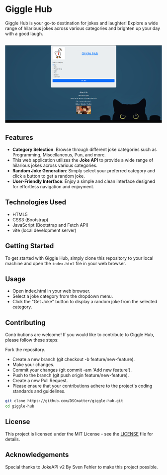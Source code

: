 # Giggle Hub

Giggle Hub is your go-to destination for jokes and laughter! Explore a wide range of hilarious jokes across various categories and brighten up your day with a good laugh.

## ![View Webpage](webpage.png)

## Features

- **Category Selection**: Browse through different joke categories such as Programming, Miscellaneous, Pun, and more.
- This web application utilizes the **Joke API** to provide a wide range of hilarious jokes across various categories.
- **Random Joke Generation**: Simply select your preferred category and click a button to get a random joke.
- **User-Friendly Interface**: Enjoy a simple and clean interface designed for effortless navigation and enjoyment.

## Technologies Used

- HTML5
- CSS3 (Bootstrap)
- JavaScript (Bootstrap and Fetch API)
- vite (local development server)

## Getting Started

To get started with Giggle Hub, simply clone this repository to your local machine and open the `index.html` file in your web browser.

## Usage
- Open index.html in your web browser.
- Select a joke category from the dropdown menu.
- Click the "Get Joke" button to display a random joke from the selected category.

## Contributing

Contributions are welcome! If you would like to contribute to Giggle Hub, please follow these steps:

Fork the repository.
- Create a new branch (git checkout -b feature/new-feature).
- Make your changes.
- Commit your changes (git commit -am 'Add new feature').
- Push to the branch (git push origin feature/new-feature).
- Create a new Pull Request.
- Please ensure that your contributions adhere to the project's coding standards and guidelines.

```bash
git clone https://github.com/DSCmatter/giggle-hub.git
cd giggle-hub
````
## License

This project is licensed under the MIT License - see the [LICENSE](LICENSE) file for details.

## Acknowledgements
Special thanks to JokeAPI v2 By Sven Fehler to make this project possible.



